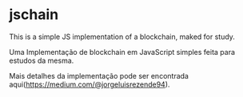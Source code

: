 # jschain
This is a simple JS implementation of a blockchain, maked for study.

Uma Implementação de blockchain em JavaScript simples feita para estudos da mesma.

Mais detalhes da implementação pode ser encontrada aqui(https://medium.com/@jorgeluisrezende94).
